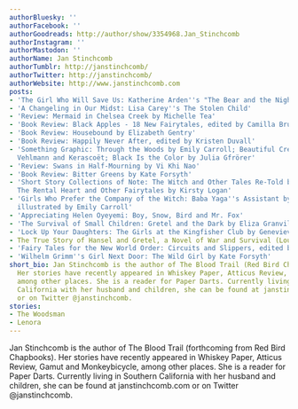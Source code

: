 ```yaml
---
authorBluesky: ''
authorFacebook: ''
authorGoodreads: http://author/show/3354968.Jan_Stinchcomb
authorInstagram: ''
authorMastodon: ''
authorName: Jan Stinchcomb
authorTumblr: http://janstinchcomb/
authorTwitter: http://janstinchcomb/
authorWebsite: http://www.janstinchcomb.com
posts:
- 'The Girl Who Will Save Us: Katherine Arden''s "The Bear and the Nightingale"'
- 'A Changeling in Our Midst: Lisa Carey''s The Stolen Child'
- 'Review: Mermaid in Chelsea Creek by Michelle Tea'
- 'Book Review: Black Apples - 18 New Fairytales, edited by Camilla Bruce & Liv Lingborn'
- 'Book Review: Housebound by Elizabeth Gentry'
- 'Book Review: Happily Never After, edited by Kristen Duvall'
- 'Something Graphic: Through the Woods by Emily Carroll; Beautiful Creatures by Fabien
  Vehlmann and Kerascoët; Black Is the Color by Julia Gfrörer'
- 'Review: Swans in Half-Mourning by Vi Khi Nao'
- 'Book Review: Bitter Greens by Kate Forsyth'
- 'Short Story Collections of Note: The Witch and Other Tales Re-Told by Jean Thompson;
  The Rental Heart and Other Fairytales by Kirsty Logan'
- 'Girls Who Prefer the Company of the Witch: Baba Yaga''s Assistant by Marika McCoola,
  illustrated by Emily Carroll'
- 'Appreciating Helen Oyeyemi: Boy, Snow, Bird and Mr. Fox'
- 'The Survival of Small Children: Gretel and the Dark by Eliza Granville'
- 'Lock Up Your Daughters: The Girls at the Kingfisher Club by Genevieve Valentine'
- The True Story of Hansel and Gretel, a Novel of War and Survival (Louise Murphy)
- 'Fairy Tales for the New World Order: Circuits and Slippers, edited by Jaylee James'
- 'Wilhelm Grimm''s Girl Next Door: The Wild Girl by Kate Forsyth'
short_bio: Jan Stinchcomb is the author of The Blood Trail (Red Bird Chapbooks, 2018).
  Her stories have recently appeared in Whiskey Paper, Atticus Review, Gamut and Monkeybicycle,
  among other places. She is a reader for Paper Darts. Currently living in Southern
  California with her husband and children, she can be found at janstinchcomb.com
  or on Twitter @janstinchcomb.
stories:
- The Woodsman
- Lenora
---
```


Jan Stinchcomb is the author of The Blood Trail (forthcoming from Red Bird Chapbooks). Her stories have recently appeared in Whiskey Paper, Atticus Review, Gamut and Monkeybicycle, among other places. She is a reader for Paper Darts. Currently living in Southern California with her husband and children, she can be found at janstinchcomb.com or on Twitter @janstinchcomb.